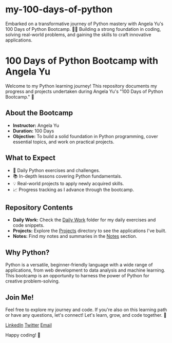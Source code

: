 # my-100-days-of-python
Embarked on a transformative journey of Python mastery with Angela Yu's 100 Days of Python Bootcamp. 🐍💡 Building a strong foundation in coding, solving real-world problems, and gaining the skills to craft innovative applications.
# 100 Days of Python Bootcamp with Angela Yu

Welcome to my Python learning journey! This repository documents my progress and projects undertaken during Angela Yu's "100 Days of Python Bootcamp." 🐍

## About the Bootcamp
- **Instructor:** Angela Yu
- **Duration:** 100 Days
- **Objective:** To build a solid foundation in Python programming, cover essential topics, and work on practical projects.

## What to Expect
- 🚀 Daily Python exercises and challenges.
- 📚 In-depth lessons covering Python fundamentals.
- 💡 Real-world projects to apply newly acquired skills.
- 📈 Progress tracking as I advance through the bootcamp.

## Repository Contents
- **Daily Work:** Check the [Daily Work](DailyWork) folder for my daily exercises and code snippets.
- **Projects:** Explore the [Projects](Projects) directory to see the applications I've built.
- **Notes:** Find my notes and summaries in the [Notes](Notes) section.

## Why Python?
Python is a versatile, beginner-friendly language with a wide range of applications, from web development to data analysis and machine learning. This bootcamp is an opportunity to harness the power of Python for creative problem-solving.

## Join Me!
Feel free to explore my journey and code. If you're also on this learning path or have any questions, let's connect! Let's learn, grow, and code together. 🤝

[LinkedIn](https://www.linkedin.com/in/arun-s-76355521a/)
[Twitter](https://twitter.com/xx_Arun_xx)
[Email](mailto:arun.idk20@gmail.com)

Happy coding! 🚀

